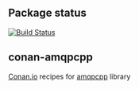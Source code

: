 ## Package status

[![Build Status](https://dev.azure.com/sperepelitsyn/conan-recipes/_apis/build/status/pss146.conan-amqpcpp?branchName=stable%2F4.1.5)](https://dev.azure.com/sperepelitsyn/conan-recipes/_build/latest?definitionId=4&branchName=stable%2F4.1.5)

## conan-amqpcpp

[Conan.io](https://conan.io) recipes for [amqpcpp](https://github.com/CopernicaMarketingSoftware/AMQP-CPP) library
